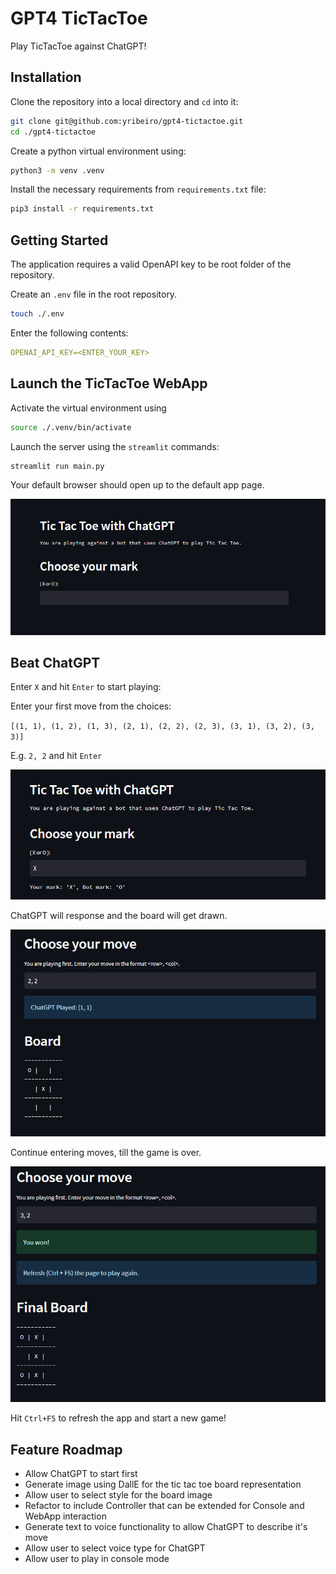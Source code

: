 # GPT4 TicTacToe

Play TicTacToe against ChatGPT!

## Installation

Clone the repository into a local directory and `cd` into it:

```bash
git clone git@github.com:yribeiro/gpt4-tictactoe.git
cd ./gpt4-tictactoe
```

Create a python virtual environment using:

```bash
python3 -m venv .venv
```

Install the necessary requirements from `requirements.txt` file:

```bash
pip3 install -r requirements.txt
```

## Getting Started

The application requires a valid OpenAPI key to be root folder of the repository.

Create an `.env` file in the root repository.

```bash
touch ./.env
```

Enter the following contents:

```yaml
OPENAI_API_KEY=<ENTER_YOUR_KEY>
```

## Launch the TicTacToe WebApp

Activate the virtual environment using

```bash
source ./.venv/bin/activate
```

Launch the server using the `streamlit` commands:

```bash
streamlit run main.py
```

Your default browser should open up to the default app page.

<img src="https://github.com/yribeiro/gpt4-tictactoe/blob/main/docs/imgs/homescreen.png?raw=true"/>

## Beat ChatGPT

Enter `X` and hit `Enter` to start playing:

</img>

Enter your first move from the choices:

`[(1, 1), (1, 2), (1, 3), (2, 1), (2, 2), (2, 3), (3, 1), (3, 2), (3, 3)]`

E.g. `2, 2` and hit `Enter`

<img src="https://github.com/yribeiro/gpt4-tictactoe/blob/main/docs/imgs/choosex.png?raw=true"/>

ChatGPT will response and the board will get drawn.

<img src="https://github.com/yribeiro/gpt4-tictactoe/blob/main/docs/imgs/chatgptmove.png?raw=true"/>

Continue entering moves, till the game is over.

<img src="https://github.com/yribeiro/gpt4-tictactoe/blob/main/docs/imgs/finalmove.png?raw=true"/>

Hit `Ctrl+F5` to refresh the app and start a new game!

## Feature Roadmap

* Allow ChatGPT to start first
* Generate image using DallE for the tic tac toe board representation
* Allow user to select style for the board image
* Refactor to include Controller that can be extended for Console and WebApp interaction
* Generate text to voice functionality to allow ChatGPT to describe it's move
* Allow user to select voice type for ChatGPT
* Allow user to play in console mode
